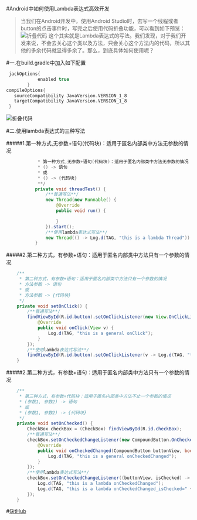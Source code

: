 #Android中如何使用Lambda表达式高效开发
>当我们在Android开发中，使用Android Studio时，去写一个线程或者button的点击事件时，写完之后使用代码折叠功能，可以看到如下预览：
![折叠代码](https://github.com/linglongxin24/LambdaTest/blob/master/screeshot/previous.png?raw=true)
这个其实就是Lambda表达式的写法。我们发现，对于我们开发来说，不会去关心这个类以及方法，只会关心这个方法内的代码，所以其他的多余代码就显得多余了。那么，到底具体如何使用呢？

#一.在build.gradle中加入如下配置

```gradle
 jackOptions{
            enabled true
        }
compileOptions{
   sourceCompatibility JavaVersion.VERSION_1_8
   targetCompatibility JavaVersion.VERSION_1_8
 }
```

![折叠代码](https://github.com/linglongxin24/LambdaTest/blob/master/screeshot/config.png?raw=true)

#二.使用lambda表达式的三种写法

#####1.第一种方式,无参数+语句(代码块)：适用于匿名内部类中方法无参数的情况

```java    /**
            * 第一种方式,无参数+语句(代码块)：适用于匿名内部类中方法无参数的情况
            * () -> 语句
            * 或
            * () -> {代码块}
            **/
           private void threadTest() {
               /**普通写法**/
               new Thread(new Runnable() {
                   @Override
                   public void run() {

                   }
               }).start();
               /**使用lambda表达式写法**/
               new Thread(() -> Log.d(TAG, "this is a lambda Thread")).start();
           }

```

#####2.第二种方式，有参数+语句：适用于匿名内部类中方法只有一个参数的情况

```java
    /**
     * 第二种方式，有参数+语句：适用于匿名内部类中方法只有一个参数的情况
     * 方法参数 -> 语句
     * 或
     * 方法参数 -> {代码块}
     */
    private void setOnClick() {
        /**普通写法**/
        findViewById(R.id.button).setOnClickListener(new View.OnClickListener() {
            @Override
            public void onClick(View v) {
                Log.d(TAG, "this is a general onClick");
            }
        });
        /**使用lambda表达式写法**/
        findViewById(R.id.button).setOnClickListener(v -> Log.d(TAG, "this is a lambda onClick"));
    }

```

#####2.第二种方式，有参数+语句：适用于匿名内部类中方法只有一个参数的情况

```java
    /**
     * 第三种方式，有参数+代码块：适用于匿名内部类中方法不止一个参数的情况
     * (参数1, 参数2) -> 语句
     * 或
     * (参数1, 参数2) -> {代码块}
     */
    private void setOnChecked() {
        CheckBox checkBox = (CheckBox) findViewById(R.id.checkBox);
        /**普通写法**/
        checkBox.setOnCheckedChangeListener(new CompoundButton.OnCheckedChangeListener() {
            @Override
            public void onCheckedChanged(CompoundButton buttonView, boolean isChecked) {
                Log.d(TAG, "this is a general onCheckedChanged");
            }
        });
        /**使用lambda表达式写法**/
        checkBox.setOnCheckedChangeListener((buttonView, isChecked) -> {
            Log.d(TAG, "this is a lambda onCheckedChanged");
            Log.d(TAG, "this is a lambda onCheckedChanged_isChecked=" + isChecked);
        });
    }
```

#[GitHub](https://github.com/linglongxin24/LambdaTest)